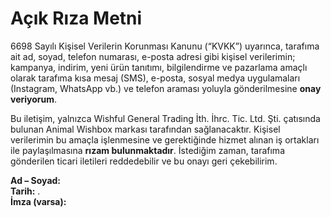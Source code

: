 ﻿# Açık Rıza Metni

6698 Sayılı Kişisel Verilerin Korunması Kanunu (“KVKK”) uyarınca, tarafıma ait ad, soyad, telefon numarası, e-posta adresi gibi kişisel verilerimin; kampanya, indirim, yeni ürün tanıtımı, bilgilendirme ve pazarlama amaçlı olarak tarafıma kısa mesaj (SMS), e-posta, sosyal medya uygulamaları (Instagram, WhatsApp vb.) ve telefon araması yoluyla gönderilmesine **onay veriyorum**.

Bu iletişim, yalnızca Wishful General Trading İth. İhrc. Tic. Ltd. Şti. çatısında bulunan Animal Wishbox markası tarafından sağlanacaktır. Kişisel verilerimin bu amaçla işlenmesine ve gerektiğinde hizmet alınan iş ortakları ile paylaşılmasına **rızam bulunmaktadır**. İstediğim zaman, tarafıma gönderilen ticari iletileri reddedebilir ve bu onayı geri çekebilirim.

**Ad – Soyad:** \
**Tarih:** . \
**İmza (varsa):**